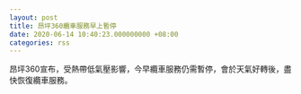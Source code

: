 ```yaml
---
layout: post
title: 昂坪360纜車服務早上暫停
date: 2020-06-14 10:40:23.000000000 +08:00
categories: rss
---
```


昂坪360宣布，受熱帶低氣壓影響，今早纜車服務仍需暫停，會於天氣好轉後，盡快恢復纜車服務。
